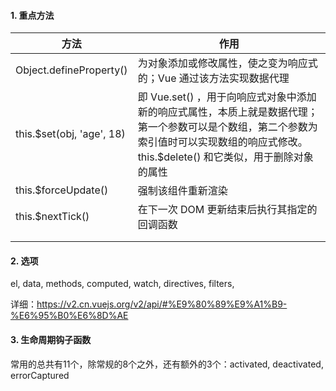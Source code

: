 #### 1. 重点方法

| 方法                      | 作用                                                         |
| ------------------------- | ------------------------------------------------------------ |
| Object.defineProperty()   | 为对象添加或修改属性，使之变为响应式的；Vue 通过该方法实现数据代理 |
| this.$set(obj, 'age', 18) | 即 Vue.set() ，用于向响应式对象中添加新的响应式属性，本质上就是数据代理；第一个参数可以是个数组，第二个参数为索引值时可以实现数组的响应式修改。this.$delete() 和它类似，用于删除对象的属性 |
| this.$forceUpdate()       | 强制该组件重新渲染                                           |
| this.$nextTick()          | 在下一次 DOM 更新结束后执行其指定的回调函数                  |
|                           |                                                              |
|                           |                                                              |



#### 2. 选项

el, data, methods, computed, watch, directives, filters, 

详细：https://v2.cn.vuejs.org/v2/api/#%E9%80%89%E9%A1%B9-%E6%95%B0%E6%8D%AE



#### 3. 生命周期钩子函数

常用的总共有11个，除常规的8个之外，还有额外的3个：activated, deactivated, errorCaptured

